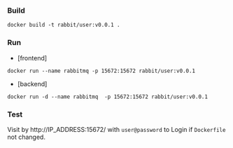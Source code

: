 ### Build
`docker build -t rabbit/user:v0.0.1 .`

### Run
- [frontend]  

`docker run --name rabbitmq -p 15672:15672 rabbit/user:v0.0.1`

- [backend]  

`docker run -d --name rabbitmq  -p 15672:15672 rabbit/user:v0.0.1`


### Test
Visit by  http://IP_ADDRESS:15672/ with `user@password` to Login if `Dockerfile` not changed.

